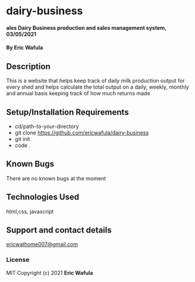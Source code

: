 # dairy-business
#### ales Dairy Business production and sales management system, 03/05/2021
#### By **Eric Wafula**
## Description
This is a website that helps keep track of daily milk production output for every shed and helps calculate the total output on a daily, weekly, monthly and annual basis keeping track of how much returns made
## Setup/Installation Requirements
* cd/path-to-your-directory
* git clone https://github.com/ericwafula/dairy-business
* git init
* code .
## Known Bugs
There are no known bugs at the moment
## Technologies Used
html,css, javascript
## Support and contact details
ericwathome007@gmail.com
### License
MIT
Copyright (c) 2021 **Eric Wafula**